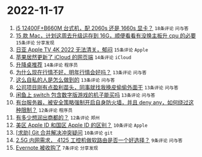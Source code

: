 # 2022-11-17

1. [i5 12400F+B660M 台式机，配 2060s 还是 1660s 显卡？](https://www.v2ex.com/t/895834) `18条评论` `问与答`
1. [15 款 Mac，计划这周去升级运存到 16G，顺便看看有没换主板升 cpu 的必要](https://www.v2ex.com/t/895846) `15条评论` `分享发现`
1. [日亚 Apple TV 4K 2022 无法清关，郁闷](https://www.v2ex.com/t/895844) `15条评论` `Apple`
1. [苹果居然更新了 iCloud 的网页端](https://www.v2ex.com/t/895831) `14条评论` `iCloud`
1. [升降桌推荐](https://www.v2ex.com/t/895826) `14条评论` `程序员`
1. [为什么现在行情不好，明年行情会好吗？](https://www.v2ex.com/t/895868) `13条评论` `问与答`
1. [这么自私的人是怎么做到的](https://www.v2ex.com/t/895864) `13条评论` `问与答`
1. [公司项目刚有点盈利苗头，同事就找我换皮偷偷外面干](https://www.v2ex.com/t/895843) `13条评论` `问与答`
1. [闲鱼上 switch 包含数字版游戏的机子能买吗](https://www.v2ex.com/t/895839) `13条评论` `问与答`
1. [有台服务器，被安全策略强制开启自身防火墙，并且 deny any，如何绕过这种限制？](https://www.v2ex.com/t/895851) `12条评论` `程序员`
1. [有多少想润出商都的？](https://www.v2ex.com/t/895850) `12条评论` `郑州`
1. [美区 Apple ID 和国区 Apple ID 的区别？](https://www.v2ex.com/t/895855) `10条评论` `Apple`
1. [[求助] Git 合并解决冲突疑问](https://www.v2ex.com/t/895847) `10条评论` `git`
1. [2.5G 内网需求， 4125 工控机做软路由是否一个好选择？](https://www.v2ex.com/t/895848) `9条评论` `问与答`
1. [Evernote 被收购了](https://www.v2ex.com/t/895825) `7条评论` `分享发现`
